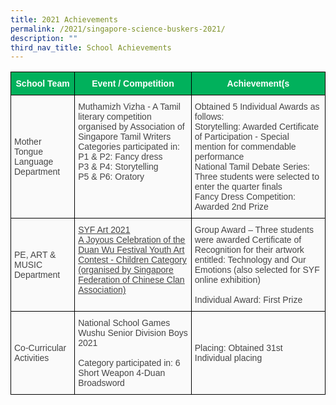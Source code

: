 ```yaml
---
title: 2021 Achievements
permalink: /2021/singapore-science-buskers-2021/
description: ""
third_nav_title: School Achievements
---
```



<style type="text/css">
.tg  {border-collapse:collapse;border-spacing:0;}
.tg td{border-color:black;border-style:solid;border-width:1px;font-family:Arial, sans-serif;font-size:14px;
  overflow:hidden;padding:10px 5px;word-break:normal;}
.tg th{border-color:black;border-style:solid;border-width:1px;font-family:Arial, sans-serif;font-size:14px;
  font-weight:normal;overflow:hidden;padding:10px 5px;word-break:normal;}
.tg .tg-ym9i{background-color:#FAFAFA;color:#454545;text-align:left;text-decoration:underline;vertical-align:top}
.tg .tg-z58b{background-color:#01B15C;color:#FFF;font-weight:bold;text-align:center;vertical-align:middle}
.tg .tg-huu4{background-color:#FAFAFA;color:#454545;text-align:left;vertical-align:middle}
.tg .tg-15z8{background-color:#FAFAFA;color:#454545;text-align:left;vertical-align:top}
</style>
<table class="tg">
<thead>
  <tr>
    <th class="tg-z58b"><span style="color:#FFF;background-color:#01B15C">School Team</span></th>
    <th class="tg-z58b"><span style="color:#FFF;background-color:#01B15C">Event / Competition </span></th>
    <th class="tg-z58b"><span style="color:#FFF;background-color:#01B15C">Achievement(s</span></th>
  </tr>
</thead>
<tbody>
  <tr>
    <td class="tg-huu4"><span style="color:#454545;background-color:#FAFAFA">Mother Tongue Language Department </span></td>
    <td class="tg-15z8">Muthamizh Vizha - A Tamil literary competition organised by Association of Singapore Tamil Writers Categories participated in: <br>P1 &amp; P2: Fancy dress<br>P3 &amp; P4: Storytelling<br>P5 &amp; P6: Oratory</td>
    <td class="tg-15z8">Obtained 5 Individual Awards as follows:<br> Storytelling: Awarded Certificate of Participation - Special mention for commendable performance<br>National Tamil Debate Series: Three students were selected to enter the quarter finals<br>Fancy Dress Competition: Awarded 2nd Prize</td>
  </tr>
  <tr>
    <td class="tg-huu4"><span style="color:#454545;background-color:#FAFAFA">PE, ART &amp; MUSIC Department</span></td>
    <td class="tg-ym9i">SYF Art 2021<br><span style="text-decoration:underline;color:#454545;background-color:#FAFAFA">A Joyous Celebration of the Duan Wu Festival Youth Art Contest - Children Category (organised by Singapore Federation of Chinese Clan Association)</span><br></td>
    <td class="tg-huu4"><span style="color:#454545;background-color:#FAFAFA">Group Award – Three students were awarded Certificate of Recognition for their artwork entitled: Technology and Our Emotions (also selected for SYF online exhibition)</span><br><br><span style="color:#454545;background-color:#FAFAFA">Individual Award: First Prize</span></td>
  </tr>
  <tr>
    <td class="tg-huu4"><span style="color:#454545;background-color:#FAFAFA">Co-Curricular Activities</span></td>
    <td class="tg-huu4"><span style="color:#454545;background-color:#FAFAFA">National School Games Wushu Senior Division Boys 2021</span><br><br><span style="color:#454545;background-color:#FAFAFA">Category participated in: 6 Short Weapon 4-Duan Broadsword</span></td>
    <td class="tg-huu4"><span style="color:#454545;background-color:#FAFAFA">Placing: Obtained 31st Individual placing</span></td>
  </tr>
</tbody>
</table>